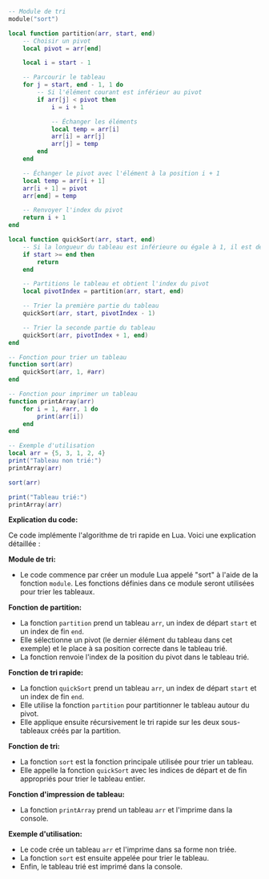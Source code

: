 ```lua
-- Module de tri
module("sort")

local function partition(arr, start, end)
    -- Choisir un pivot
    local pivot = arr[end]

    local i = start - 1

    -- Parcourir le tableau
    for j = start, end - 1, 1 do
        -- Si l'élément courant est inférieur au pivot
        if arr[j] < pivot then
            i = i + 1

            -- Échanger les éléments
            local temp = arr[i]
            arr[i] = arr[j]
            arr[j] = temp
        end
    end

    -- Échanger le pivot avec l'élément à la position i + 1
    local temp = arr[i + 1]
    arr[i + 1] = pivot
    arr[end] = temp

    -- Renvoyer l'index du pivot
    return i + 1
end

local function quickSort(arr, start, end)
    -- Si la longueur du tableau est inférieure ou égale à 1, il est déjà trié
    if start >= end then
        return
    end

    -- Partitions le tableau et obtient l'index du pivot
    local pivotIndex = partition(arr, start, end)

    -- Trier la première partie du tableau
    quickSort(arr, start, pivotIndex - 1)

    -- Trier la seconde partie du tableau
    quickSort(arr, pivotIndex + 1, end)
end

-- Fonction pour trier un tableau
function sort(arr)
    quickSort(arr, 1, #arr)
end

-- Fonction pour imprimer un tableau
function printArray(arr)
    for i = 1, #arr, 1 do
        print(arr[i])
    end
end

-- Exemple d'utilisation
local arr = {5, 3, 1, 2, 4}
print("Tableau non trié:")
printArray(arr)

sort(arr)

print("Tableau trié:")
printArray(arr)
```

**Explication du code:**

Ce code implémente l'algorithme de tri rapide en Lua. Voici une explication détaillée :

**Module de tri:**

* Le code commence par créer un module Lua appelé "sort" à l'aide de la fonction `module`. Les fonctions définies dans ce module seront utilisées pour trier les tableaux.

**Fonction de partition:**

* La fonction `partition` prend un tableau `arr`, un index de départ `start` et un index de fin `end`.
* Elle sélectionne un pivot (le dernier élément du tableau dans cet exemple) et le place à sa position correcte dans le tableau trié.
* La fonction renvoie l'index de la position du pivot dans le tableau trié.

**Fonction de tri rapide:**

* La fonction `quickSort` prend un tableau `arr`, un index de départ `start` et un index de fin `end`.
* Elle utilise la fonction `partition` pour partitionner le tableau autour du pivot.
* Elle applique ensuite récursivement le tri rapide sur les deux sous-tableaux créés par la partition.

**Fonction de tri:**

* La fonction `sort` est la fonction principale utilisée pour trier un tableau.
* Elle appelle la fonction `quickSort` avec les indices de départ et de fin appropriés pour trier le tableau entier.

**Fonction d'impression de tableau:**

* La fonction `printArray` prend un tableau `arr` et l'imprime dans la console.

**Exemple d'utilisation:**

* Le code crée un tableau `arr` et l'imprime dans sa forme non triée.
* La fonction `sort` est ensuite appelée pour trier le tableau.
* Enfin, le tableau trié est imprimé dans la console.